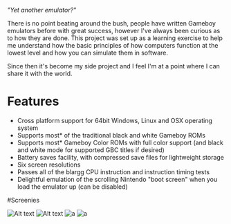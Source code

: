*"Yet another emulator?"*

There is no point beating around the bush, people have written Gameboy emulators before with great success, however I've always been curious as to how they are done. This project was set up as a learning exercise to help me understand how the basic principles of how computers function at the lowest level and how you can simulate them in software.

Since then it's become my side project and I feel I'm at a point where I can share it with the world. 

# Features

* Cross platform support for 64bit Windows, Linux and OSX operating system
* Supports most\* of the traditional black and white Gameboy ROMs
* Supports most\* Gameboy Color ROMs with full color support (and black and white mode for supported GBC titles if desired)
* Battery saves facility, with compressed save files for lightweight storage
* Six screen resolutions
* Passes all of the blargg CPU instruction and instruction timing tests
* Delightful emulation of the scrolling Nintendo "boot screen" when you load the emulator up (can be disabled)




#Screenies

![Alt text](https://f.cloud.github.com/assets/529730/619306/8d6f4d6a-ceca-11e2-9789-f11a0545e643.png)
![Alt text](https://github.com/djhworld/gomeboycolor/raw/master/images/lionking1.png)
![a](https://github.com/djhworld/gomeboycolor/raw/master/images/mariotennis2.png)
![a](https://github.com/djhworld/gomeboycolor/raw/master/images/warioland1.png)
